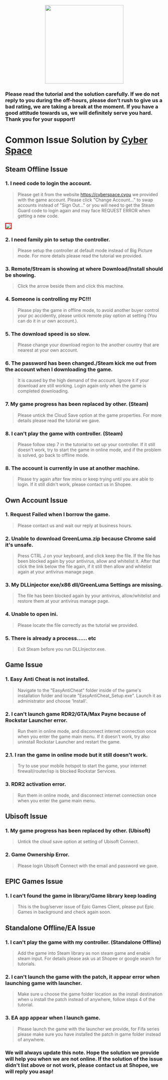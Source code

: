  <p align="center">
<img src="https://user-images.githubusercontent.com/91774682/135708227-fefb44fa-ae60-4d5b-8cdf-a68d30176e66.png" width="250" height="250">
</p>

### Please read the tutorial and the solution carefully. If we do not reply to you during the off-hours, please don’t rush to give us a bad rating, we are taking a break at the moment. If you have a good attitude towards us, we will definitely serve you hard. Thank you for your support!

# Common Issue Solution by [Cyber Space](https://shopee.com.my/cyberspace1902)

## Steam Offline Issue
### 1. I need code to login the account.

> Please get it from the website https://cyberspace.cyou we provided with the game account. Please click "Change Account..." to swap accounts instead of "Sign Out..." or you will need to get the Steam Guard code to login again and may face REQUEST ERROR when getting a new code.
  <img src="https://github.com/cyberspace1902/Cyber-Space-Guide/assets/91774682/f05dabbb-cb1b-4d98-abe4-a91d330177c7" style="border: 2px solid red" />

### 2. I need family pin to setup the controller.

> Please setup the controller at default mode instead of Big Picture mode. For more details please read the tutorial we provided.

### 3. Remote/Stream is showing at where Download/Install should be showing.

> Click the arrow beside them and click this machine.

### 4. Someone is controlling my PC!!!

> Please play the game in offline mode, to avoid another buyer control your pc accidently, please untick remote play option at setting (You can do it in ur own account.).

### 5. The download speed is so slow.

> Please change your download region to the another country that are nearest at your own account.

### 6. The password has been changed./Steam kick me out from the account when I downloading the game.

> It is caused by the high demand of the account. Ignore it if your download are still working. Login again only when the game is completed downloading.

### 7. My game progress has been replaced by other. (Steam)

> Please untick the Cloud Save option at the game properties. For more details please read the tutorial we gave.

### 8. I can't play the game with controller. (Steam)

> Please follow step 7 in the tutorial to set up your controller. If it still doesn't work, try to start the game in online mode, and if the problem is solved, go back to offline mode.

### 8. The account is currently in use at another machine.

> Please try again after few mins or keep trying until you are able to login. If it still didn't work, please contact us in Shopee.

## Own Account Issue
### 1. Request Failed when I borrow the game.

> Please contact us and wait our reply at business hours.

### 2. Unable to download GreenLuma.zip because Chrome said it's unsafe.

> Press CTRL J on your keyboard, and click keep the file. If the file has been blocked again by your antivirus, allow and whitelist it. After that click the link below the file again, if it still then allow and whitelist again at your antivirus manage page.

### 3. My DLLinjector exe/x86 dll/GreenLuma Settings are missing.

> The file has been blocked again by your antivirus, allow/whitelist and restore them at your antivirus manage page.

### 4. Unable to open ini.

> Please locate the file correctly as the tutorial we provided.

### 5. There is already a process...... etc

> Exit Steam before you run DLLInjector.exe.

## Game Issue
### 1. Easy Anti Cheat is not installed.

> Navigate to the "EasyAntiCheat" folder inside of the game's installation folder and locate "EasyAntiCheat_Setup.exe". Launch it as administrator and choose 'Install'.

### 2. I can't launch game RDR2/GTA/Max Payne because of Rockstar Launcher error.

> Run them in online mode, and disconnect internet connection once when you enter the game main menu. If it doesn't work, try also uninstall Rockstar Launcher and restart the game.

### 2.1. I ran the game in online mode but it still doesn't work.

> Try to use your mobile hotspot to start the game, your internet firewall/router/isp is blocked Rockstar Services.

### 3. RDR2 activation error.

> Run them in online mode, and disconnect internet connection once when you enter the game main menu.

## Ubisoft Issue
### 1. My game progress has been replaced by other. (Ubisoft)

> Untick the cloud save option at setting of Ubisoft Connect.

### 2. Game Ownership Error.

> Please login Ubisoft Connect with the email and password we gave.

## EPIC Games Issue
### 1. I can't found the game in library/Game library keep loading

> This is the bug/server issue of Epic Games Client, please put Epic Games in background and check again soon.

## Standalone Offline/EA Issue
### 1. I can't play the game with my controller. (Standalone Offline)

> Add the game into Steam library as non steam game and enable steam input. For details please ask us at Shopee or google search for tutorials.

### 2. I can't launch the game with the patch, it appear error when launching game with launcher.

> Make sure u choose the game folder location as the install destination when u install the patch instead of anywhere, follow steps 4 of the tutorial.

### 3. EA app appear when I launch game.

> Please launch the game with the launcher we provide, for Fifa series please make sure you have installed the patch in game folder instead of anywhere.

### We will always update this note. Hope the solution we provide will help you when we are not online. If the solution of the issue didn't list above or not work, please contact us at Shopee, we will reply you asap!
